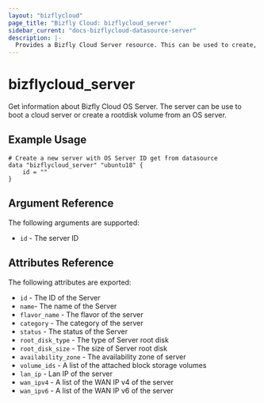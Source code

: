 ```yaml
---
layout: "bizflycloud"
page_title: "Bizfly Cloud: bizflycloud_server"
sidebar_current: "docs-bizflycloud-datasource-server"
description: |-
  Provides a Bizfly Cloud Server resource. This can be used to create, modify, and delete Servers. Servers also support provisioning.
---
```


# bizflycloud\_server

Get ìnformation about Bizfly Cloud OS Server. The server can be use to boot a cloud server or create a rootdisk volume from an OS server. 

## Example Usage

```hcl
# Create a new server with OS Server ID get from datasource
data "bizflycloud_server" "ubuntu18" {
    id = ""
}

```

## Argument Reference

The following arguments are supported:

* `id` - The server ID

## Attributes Reference

The following attributes are exported:

* `id` - The ID of the Server
* `name`- The name of the Server
* `flavor_name` - The flavor of the server
* `category` - The category of the server
* `status` - The status of the Server
* `root_disk_type` - The type of Server root disk
* `root_disk_size` - The size of Server root disk
* `availability_zone` - The availability zone of server
* `volume_ids` - A list of the attached block storage volumes
* `lan_ip` - Lan IP of the server
* `wan_ipv4` - A list of the WAN IP v4 of the server
* `wan_ipv6` - A list of the WAN IP v6 of the server